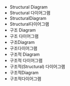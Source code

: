 ﻿- Structural Diagram
- Structural 다이어그램
- StructuralDiagram
- Structural다이어그램
- 구조 Diagram
- 구조 다이어그램
- 구조Diagram
- 구조다이어그램
- 구조적 Diagram
- 구조적 다이어그램
- 구조적(Structural) 다이어그램
- 구조적Diagram
- 구조적다이어그램
